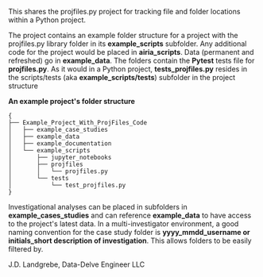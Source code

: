This shares the projfiles.py project for tracking file and folder locations within a Python project.

The project contains an example folder structure for a project with the projfiles.py library folder in its **example_scripts** subfolder.  Any additional code for the project would be placed in **airia_scripts**. Data (permanent and refreshed) go in **example_data**.  The folders contain the **Pytest** tests file for **projfiles.py**. As it would in a Python project, **tests_projfiles.py** resides in the scripts/tests (aka **example_scripts/tests**) subfolder in the project structure

__An example project's folder structure__</br>
```
{
├── Example_Project_With_ProjFiles_Code
│   ├── example_case_studies
│   ├── example_data
│   ├── example_documentation
│   └── example_scripts
│       ├── jupyter_notebooks
│       ├── projfiles
│       │   └── projfiles.py
│       └── tests
│           └── test_projfiles.py
}
```

Investigational analyses can be placed in subfolders in **example_cases_studies** and can reference **example_data** to have access to the project's latest data. In a multi-investigator environment, a good naming convention for the case study folder is **yyyy_mmdd_username or initials_short description of investigation**. This allows folders to be easily filtered by.

J.D. Landgrebe,
Data-Delve Engineer LLC
